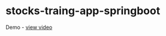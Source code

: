 # stocks-traing-app-springboot
Demo - <a href="https://drive.google.com/file/d/1fDl09yHDuMAWUSAUXEjd1uhHvlfRlpZo/view?usp=drive_link">view video</a>
